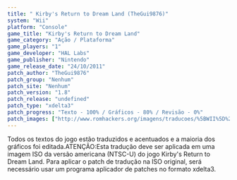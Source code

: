 ```yaml
---
title: " Kirby's Return to Dream Land (TheGui9876)"
system: "Wii"
platform: "Console"
game_title: "Kirby's Return to Dream Land"
game_category: "Ação / Plataforma"
game_players: "1"
game_developer: "HAL Labs"
game_publisher: "Nintendo"
game_release_date: "24/10/2011"
patch_author: "TheGui9876"
patch_group: "Nenhum"
patch_site: "Nenhum"
patch_version: "1.8"
patch_release: "undefined"
patch_type: "xdelta3"
patch_progress: "Texto - 100% / Gráficos - 80% / Revisão - 0%"
patch_images: ["http://www.romhackers.org/imagens/traducoes/%5BWII%5D%20Kirby's%20Return%20to%20Dreamland%20-%20TheGui9876%20-%201.jpg","http://www.romhackers.org/imagens/traducoes/%5BWII%5D%20Kirby's%20Return%20to%20Dreamland%20-%20TheGui9876%20-%202.jpg","http://www.romhackers.org/imagens/traducoes/%5BWII%5D%20Kirby's%20Return%20to%20Dreamland%20-%20TheGui9876%20-%203.jpg"]
---
```

Todos os textos do jogo estão traduzidos e acentuados e a maioria dos gráficos foi editada.ATENÇÃO:Esta tradução deve ser aplicada em uma imagem ISO da versão americana (NTSC-U) do jogo Kirby's Return to Dream Land. Para aplicar o patch de tradução na ISO original, será necessário usar um programa aplicador de patches no formato xdelta3.